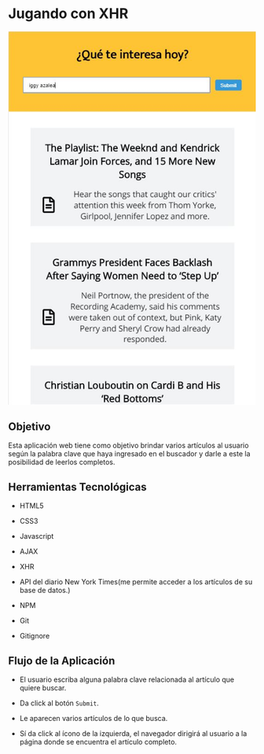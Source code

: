 # **Jugando con XHR**

![Página Web](assets/images/website.JPG)

## **Objetivo**

Esta aplicación web tiene como objetivo brindar varios artículos al usuario según la palabra clave que haya ingresado en el buscador y darle a este la posibilidad de leerlos completos.

## **Herramientas Tecnológicas**

* HTML5

* CSS3

* Javascript

* AJAX

* XHR

* API del diario New York Times(me permite acceder a los artículos de su base de datos.)

* NPM

* Git

* Gitignore

## **Flujo de la Aplicación**

* El usuario escriba alguna palabra clave relacionada al artículo que quiere buscar.

* Da click al botón ```Submit```.

* Le aparecen varios artículos de lo que busca.

* Sí da click al ícono de la izquierda, el navegador dirigirá al usuario a la página donde se encuentra el artículo completo.